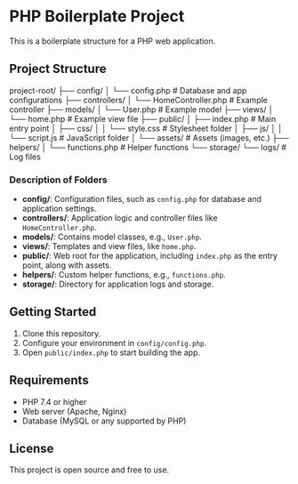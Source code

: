 # PHP Boilerplate Project

This is a boilerplate structure for a PHP web application.

## Project Structure

project-root/
├── config/
│   └── config.php             # Database and app configurations
├── controllers/
│   └── HomeController.php      # Example controller
├── models/
│   └── User.php               # Example model
├── views/
│   └── home.php               # Example view file
├── public/
│   ├── index.php              # Main entry point
│   ├── css/
│   │   └── style.css          # Stylesheet folder
│   ├── js/
│   │   └── script.js          # JavaScript folder
│   └── assets/                # Assets (images, etc.)
├── helpers/
│   └── functions.php          # Helper functions
└── storage/
    └── logs/                  # Log files


### Description of Folders

- **config/**: Configuration files, such as `config.php` for database and application settings.
- **controllers/**: Application logic and controller files like `HomeController.php`.
- **models/**: Contains model classes, e.g., `User.php`.
- **views/**: Templates and view files, like `home.php`.
- **public/**: Web root for the application, including `index.php` as the entry point, along with assets.
- **helpers/**: Custom helper functions, e.g., `functions.php`.
- **storage/**: Directory for application logs and storage.

## Getting Started

1. Clone this repository.
2. Configure your environment in `config/config.php`.
3. Open `public/index.php` to start building the app.

## Requirements

- PHP 7.4 or higher
- Web server (Apache, Nginx)
- Database (MySQL or any supported by PHP)

## License

This project is open source and free to use.
